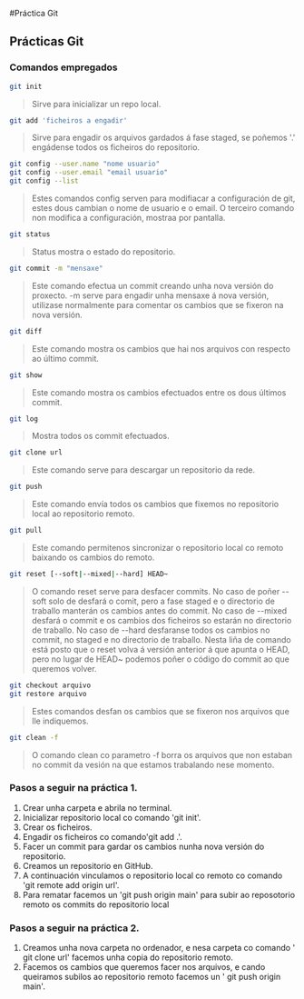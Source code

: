 #Práctica Git

## Prácticas Git

### Comandos empregados

``` bash
git init
```
>Sirve para inicializar un repo local.

```bash
git add 'ficheiros a engadir'
```
>Sirve para engadir os arquivos gardados á fase staged, se poñemos '.' engádense todos os ficheiros do repositorio.

```bash
git config --user.name "nome usuario"
git config --user.email "email usuario"
git config --list
```
>Estes comandos config serven para modifiacar a configuración de git, estes dous cambian o nome de usuario e o email.
>O terceiro comando non modifica a configuración, mostraa por pantalla.

```bash
git status
```
>Status mostra o estado do repositorio.

```bash
git commit -m "mensaxe"
```
>Este comando efectua un commit creando unha nova versión do proxecto. -m serve para engadir unha mensaxe á nova versión,
>utilizase normalmente para comentar os cambios que se fixeron na nova versión.

```bash
git diff
```
>Este comando mostra os cambios que hai nos arquivos con respecto ao último commit.

```bash
git show
```
>Este comando mostra os cambios efectuados entre os dous últimos commit.

```bash
git log
```
>Mostra todos os commit efectuados.

```bash
git clone url
```
>Este comando serve para descargar un repositorio da rede.

```bash
git push
```
>Este comando envía todos os cambios que fixemos no repositorio local ao repositorio remoto.

```bash
git pull
```
>Este comando permitenos sincronizar o repositorio local co remoto baixando os cambios do remoto.

```bash
git reset [--soft|--mixed|--hard] HEAD~
```
>O comando reset serve para desfacer commits. No caso de poñer --soft solo de desfará o comit, pero a fase staged e o directorio de traballo manterán os cambios antes do commit. No caso de --mixed desfará o commit e os cambios dos ficheiros so estarán no directorio de traballo. No caso de --hard desfaranse todos os cambios no commit, no staged e no directorio de traballo. Nesta liña de comando está posto que o reset volva á versión anterior á que apunta o HEAD, pero no lugar de HEAD~ podemos poñer o código do commit ao que queremos volver.

```bash
git checkout arquivo
git restore arquivo
```
>Estes comandos desfan os cambios que se fixeron nos arquivos que lle indiquemos.

```bash
git clean -f
```
>O comando clean co parametro -f borra os arquivos que non estaban no commit da vesión na que estamos trabalando nese momento.

### Pasos a seguir na práctica 1.

1. Crear unha carpeta e abrila no terminal.
2. Inicializar repositorio local co comando 'git init'.
3. Crear os ficheiros.
4. Engadir os ficheiros co comando'git add .'.
5. Facer un commit para gardar os cambios nunha nova versión do repositorio.
6. Creamos un repositorio en GitHub.
7. A continuación vinculamos o repositorio local co remoto co comando 'git remote add origin url'.
8. Para rematar facemos un 'git push origin main' para subir ao reposotorio remoto os commits do repositorio local

### Pasos a seguir na práctica 2.

1. Creamos unha nova carpeta no ordenador, e nesa carpeta co comando ' git clone url' facemos unha copia do repositorio remoto.
2. Facemos os cambios que queremos facer nos arquivos, e cando queiramos subilos ao repositorio remoto facemos un ' git push origin main'.
